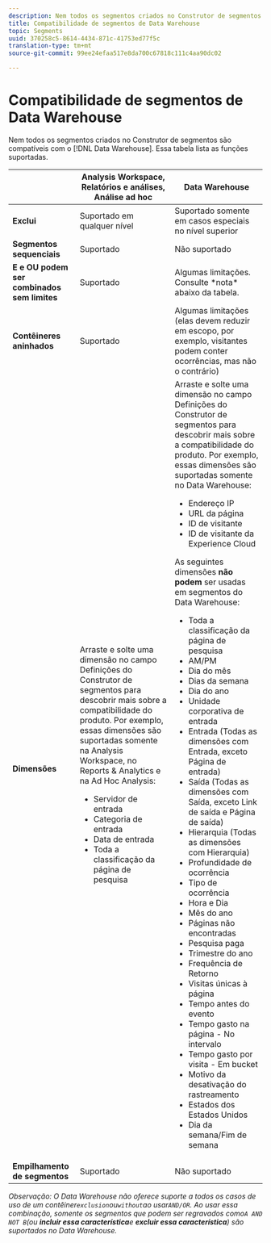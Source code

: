 ```yaml
---
description: Nem todos os segmentos criados no Construtor de segmentos são compatíveis com o Data Warehouse. Essa tabela lista as funções suportadas.
title: Compatibilidade de segmentos de Data Warehouse
topic: Segments
uuid: 370258c5-8614-4434-871c-41753ed77f5c
translation-type: tm+mt
source-git-commit: 99ee24efaa517e8da700c67818c111c4aa90dc02

---
```



# Compatibilidade de segmentos de Data Warehouse

Nem todos os segmentos criados no Construtor de segmentos são compatíveis com o [!DNL Data Warehouse]. Essa tabela lista as funções suportadas.

<table id="table_BBB1DAFDF85041598FA4AF869172CF7F"> 
 <thead> 
  <tr> 
   <th colname="col1" class="entry"> </th> 
   <th colname="col2" class="entry"> Analysis Workspace, Relatórios e análises, Análise ad hoc </th> 
   <th colname="col3" class="entry"> Data Warehouse </th> 
  </tr> 
 </thead>
 <tbody> 
  <tr> 
   <td colname="col1"> <b>Exclui</b> </td> 
   <td colname="col2"> Suportado em qualquer nível </td> 
   <td colname="col3"> Suportado somente em casos especiais no nível superior </td> 
  </tr> 
  <tr> 
   <td colname="col1"> <b>Segmentos sequenciais</b> </td> 
   <td colname="col2"> Suportado </td> 
   <td colname="col3"> Não suportado </td> 
  </tr> 
  <tr> 
   <td colname="col1"> <b>E e OU podem ser combinados sem limites</b> </td> 
   <td colname="col2"> Suportado </td> 
   <td colname="col3"> Algumas limitações. Consulte *nota* abaixo da tabela. </td> 
  </tr> 
  <tr> 
   <td colname="col1"> <b>Contêineres aninhados</b> </td> 
   <td colname="col2"> Suportado </td> 
   <td colname="col3"> Algumas limitações (elas devem reduzir em escopo, por exemplo, visitantes podem conter ocorrências, mas não o contrário) </td> 
  </tr> 
  <tr> 
   <td colname="col1"> <b>Dimensões</b> </td> 
   <td colname="col2">Arraste e solte uma dimensão no campo <span class="uicontrol">Definições</span> do Construtor de segmentos para descobrir mais sobre a compatibilidade do produto. Por exemplo, essas dimensões são suportadas somente na Analysis Workspace, no Reports &amp; Analytics e na Ad Hoc Analysis: 
    <ul id="ul_BD708CC3A16743F49F998D1046EC70A3"> 
     <li id="li_240DA619D50B4336ACD9117BF59AF10A">Servidor de entrada </li> 
     <li id="li_222D4D4116674EF8A52945CCB9C78719">Categoria de entrada </li> 
     <li id="li_5A43C846E2EA4EFCB892DE9E0607C68C">Data de entrada </li> 
     <li id="li_8E9CABBE04FC4A7A9A5D2BDD34AD3C87">Toda a classificação da página de pesquisa </li> 
    </ul> </td> 
   <td colname="col3"> Arraste e solte uma dimensão no campo <span class="uicontrol">Definições</span> do Construtor de segmentos para descobrir mais sobre a compatibilidade do produto. Por exemplo, essas dimensões são suportadas somente no Data Warehouse: 
    <ul id="ul_61A5B314CCCF497DB0385324E3309E22"> 
     <li id="li_1254089BDFAE4E0F8E51CB1511BBBF53">Endereço IP </li> 
     <li id="li_D8E040F77A8C46A084547F4FE685CB10">URL da página </li> 
     <li id="li_4C79AE900CF6458780C124143DC6FA5B">ID de visitante </li> 
     <li id="li_4EC10645DE9740609D8DDFD4F668FE67">ID de visitante da Experience Cloud </li> 
    </ul> <p>As seguintes dimensões <b>não podem</b> ser usadas em segmentos do Data Warehouse: </p> 
    <ul id="ul_FE143F6D1ABF45DAA444E1B5691C7D4F"> 
     <li id="li_E77F3CC45BA04674B857FE5AB19D56F1">Toda a classificação da página de pesquisa </li> 
     <li id="li_95E1549C13F14BA0B32686401EE78E31">AM/PM </li> 
     <li id="li_6F1C8FC2E7674A0CA14B70B65784D896">Dia do mês </li> 
     <li id="li_79D1A91D741D4CCC937D07906D71F964">Dias da semana </li> 
     <li id="li_4008565353084611BD782B98D50C0611">Dia do ano </li> 
     <li id="li_F87D78F125874087BFF74FAAE2BA46F5">Unidade corporativa de entrada </li> 
     <li id="li_53DA4E64C6714CFF90D164245D01C16A">Entrada (Todas as dimensões com Entrada, exceto Página de entrada) </li> 
     <li id="li_7F26B0E54A4A48319F31D8FC499D1CF2">Saída (Todas as dimensões com Saída, exceto Link de saída e Página de saída) </li> 
     <li id="li_1877D2D8A95B43F29CAA426BF2FE4996">Hierarquia (Todas as dimensões com Hierarquia) </li> 
     <li id="li_DF0BCC63ED274ABEA1C5A28274936310">Profundidade de ocorrência </li> 
     <li id="li_98BE56213E1A4FD28D4858D53C46D23E">Tipo de ocorrência </li> 
     <li id="li_52ECB31657DF4180BDB9C8D21CC74313">Hora e Dia </li> 
     <li id="li_93716207F2614822ACB84100B35D27BC">Mês do ano </li> 
     <li id="li_FFC8E1F7092C4876A7E9F2365CC234B9">Páginas não encontradas </li> 
     <li id="li_7A070C8E0F664F5AB554555B17D0E4E6">Pesquisa paga </li> 
     <li id="li_12228C18BF90463C8D8394FB810843D3">Trimestre do ano </li> 
     <li id="li_1833B6E2011C4757A60CAA2C98B35AFA">Frequência de Retorno </li> 
     <li id="li_39154CD74A534D9AA09C701FE1E2C521">Visitas únicas à página </li> 
     <li id="li_84BDE34DD577488881E8842D2DE72D3C">Tempo antes do evento </li> 
     <li id="li_552BE3414CC949B3B24BE99298945874">Tempo gasto na página - No intervalo </li> 
     <li id="li_33D815E04CB3493C82BE33E958C2D7B9">Tempo gasto por visita - Em bucket </li> 
     <li id="li_76F2BB88B8CD456DB50D04F36BB7854B">Motivo da desativação do rastreamento </li> 
     <li id="li_07345E08D0584CEC99128A0542587019">Estados dos Estados Unidos </li> 
     <li id="li_3D6BD9E927334B9BBC29E602D1103F7A">Dia da semana/Fim de semana </li> 
    </ul> </td> 
  </tr> 
  <tr> 
   <td colname="col1"> <b>Empilhamento de segmentos</b> </td> 
   <td colname="col2"> Suportado </td> 
   <td colname="col3"> Não suportado </td> 
  </tr> 
 </tbody> 
</table>

*Observação: O Data Warehouse não oferece suporte a todos os casos de uso de um contêiner`exclusion`ou`without`ao usar`AND/OR`. Ao usar essa combinação, somente os segmentos que podem ser regravados como`A AND NOT B`(ou **incluir essa característica**e **excluir essa característica**) são suportados no Data Warehouse.*
